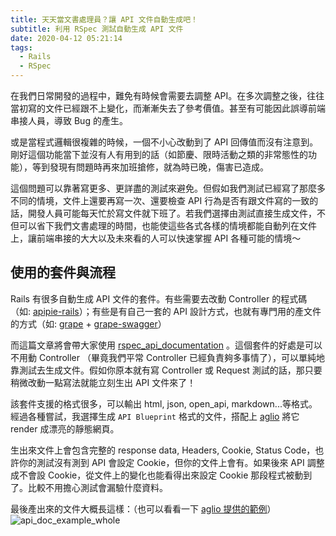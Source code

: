 ```yaml
---
title: 天天當文書處理員？讓 API 文件自動生成吧！
subtitle: 利用 RSpec 測試自動生成 API 文件
date: 2020-04-12 05:21:14
tags:
  - Rails
  - RSpec
---
```


在我們日常開發的過程中，難免有時候會需要去調整 API。在多次調整之後，往往當初寫的文件已經跟不上變化，而漸漸失去了參考價值。甚至有可能因此誤導前端串接人員，導致 Bug 的產生。

或是當程式邏輯很複雜的時候，一個不小心改動到了 API 回傳值而沒有注意到。剛好這個功能當下並沒有人有用到的話（如節慶、限時活動之類的非常態性的功能），等到發現有問題時再來加班搶修，就為時已晚，傷害已造成。

這個問題可以靠著寫更多、更詳盡的測試來避免。但假如我們測試已經寫了那麼多不同的情境，文件上還要再寫一次、還要檢查 API 行為是否有跟文件寫的一致的話，開發人員可能每天忙於寫文件就下班了。若我們選擇由測試直接生成文件，不但可以省下我們文書處理的時間，也能使這些各式各樣的情境都能自動列在文件上，讓前端串接的大大以及未來看的人可以快速掌握 API 各種可能的情境～


## 使用的套件與流程

Rails 有很多自動生成 API 文件的套件。有些需要去改動 Controller 的程式碼（如: [apipie-rails](https://github.com/Apipie/apipie-rails)）；有些是有自己一套的 API 設計方式，也就有專門用的產文件的方式（如: [grape](https://github.com/ruby-grape/grape) + [grape-swagger](https://github.com/ruby-grape/grape-swagger)）

而這篇文章將會帶大家使用 [rspec_api_documentation](https://github.com/zipmark/rspec_api_documentation) 。這個套件的好處是可以不用動 Controller （畢竟我們平常 Controller 已經負責夠多事情了），可以單純地靠測試去生成文件。假如你原本就有寫 Controller 或 Request 測試的話，那只要稍微改動一點寫法就能立刻生出 API 文件來了！

該套件支援的格式很多，可以輸出 html, json, open_api, markdown...等格式。經過各種嘗試，我選擇生成 `API Blueprint` 格式的文件，搭配上 [aglio](https://github.com/danielgtaylor/aglio) 將它 render 成漂亮的靜態網頁。

生出來文件上會包含完整的 response data, Headers, Cookie, Status Code，也許你的測試沒有測到 API 會設定 Cookie，但你的文件上會有。如果後來 API 調整成不會設 Cookie，從文件上的變化也能看得出來設定 Cookie 那段程式被動到了。比較不用擔心測試會漏驗什麼資料。

最後產出來的文件大概長這樣：（也可以看看一下 [aglio 提供的範例](https://htmlpreview.github.io/?https://raw.githubusercontent.com/danielgtaylor/aglio/blob/master/examples/default-triple.html)）
![api_doc_example_whole](/blog/imgs/api_doc_example/whole.png)

